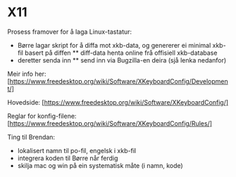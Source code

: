 X11
===

Prosess framover for å laga Linux-tastatur:


* Børre lagar skript for å diffa mot xkb-data, og genererer ei minimal xkb-fil basert på diffen
** diff-data henta online frå offisiell xkb-database
* deretter senda inn
** send inn via Bugzilla-en deira (sjå lenka nedanfor)


Meir info her:
[https://www.freedesktop.org/wiki/Software/XKeyboardConfig/Development/]


Hovedside: [https://www.freedesktop.org/wiki/Software/XKeyboardConfig/]


Reglar for konfig-filene:
[https://www.freedesktop.org/wiki/Software/XKeyboardConfig/Rules/]


Ting til Brendan:
* lokalisert namn til po-fil, engelsk i xkb-fil
* integrera koden til Børre når ferdig
* skilja mac og win på ein systematisk måte (i namn, kode)
